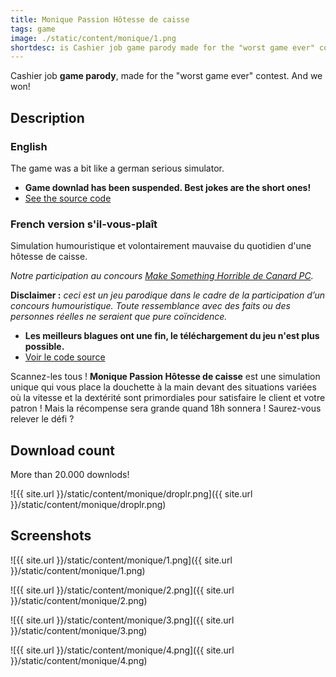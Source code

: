 ```yaml
---
title: Monique Passion Hôtesse de caisse
tags: game
image: ./static/content/monique/1.png
shortdesc: is Cashier job game parody made for the "worst game ever" contest.
---
```


Cashier job **game parody**, made for the "worst game ever" contest.
And we won!

## Description

### English

The game was a bit like a german serious simulator.

- **Game downlad has been suspended. Best jokes are the short ones!**
- [See the source code](https://github.com/Valryon/super-caissiere)

### French version s'il-vous-plaît

Simulation humouristique et volontairement mauvaise du quotidien d'une hôtesse de caisse.

*Notre participation au concours [Make Something Horrible de Canard PC](http://www.canardpc.com/news-52821-grand_concours_canard_pc___make_something_horrible.html).*

**Disclaimer :** *ceci est un jeu parodique dans le cadre de la participation d’un concours humouristique. Toute ressemblance avec des faits ou des personnes réelles ne seraient que pure coïncidence.*

- **Les meilleurs blagues ont une fin, le téléchargement du jeu n'est plus possible.**
- [Voir le code source](https://github.com/Valryon/super-caissiere)

Scannez-les tous ! **Monique Passion Hôtesse de caisse** est une simulation unique qui vous place la douchette à la main devant des situations variées où la vitesse et la dextérité sont primordiales pour satisfaire le client et votre patron ! Mais la récompense sera grande quand 18h sonnera ! Saurez-vous relever le défi ?

## Download count

More than 20.000 downlods!

![{{ site.url }}/static/content/monique/droplr.png]({{ site.url }}/static/content/monique/droplr.png)

## Screenshots

![{{ site.url }}/static/content/monique/1.png]({{ site.url }}/static/content/monique/1.png)

![{{ site.url }}/static/content/monique/2.png]({{ site.url }}/static/content/monique/2.png)

![{{ site.url }}/static/content/monique/3.png]({{ site.url }}/static/content/monique/3.png)

![{{ site.url }}/static/content/monique/4.png]({{ site.url }}/static/content/monique/4.png)
